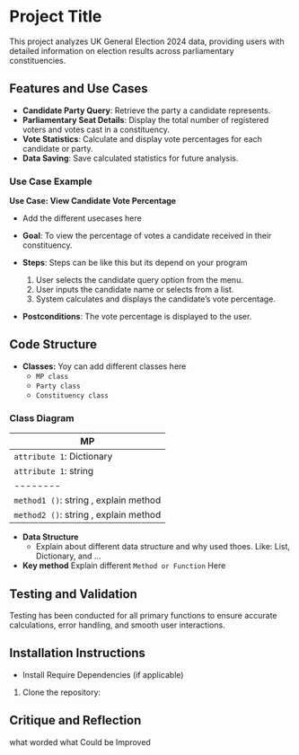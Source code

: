 # Project Title

This project analyzes UK General Election 2024 data, providing users with detailed information on election results across parliamentary constituencies.

## Features and Use Cases

- **Candidate Party Query**: Retrieve the party a candidate represents.
- **Parliamentary Seat Details**: Display the total number of registered voters and votes cast in a constituency.
- **Vote Statistics**: Calculate and display vote percentages for each candidate or party.
- **Data Saving**: Save calculated statistics for future analysis.

### Use Case Example
**Use Case: View Candidate Vote Percentage**
- Add the different usecases here

- **Goal**: To view the percentage of votes a candidate received in their constituency.

- **Steps**:
  Steps can be like this  but its depend on your program
   1. User selects the candidate query option from the menu.
   2. User inputs the candidate name or selects from a list.
   3. System calculates and displays the candidate’s vote percentage.
- **Postconditions**: The vote percentage is displayed to the user.
## Code Structure
- **Classes:**
   Yoy can add different classes here
  - `MP class`
  - `Party class`
  - `Constituency class`

  
### Class Diagram

| MP                 | 
| --------                  |
| `attribute 1`: Dictionary |
| `attribute 1`: string     |
| --------   |
| `method1 ()`: string , explain method  |
| `method2 ()`: string , explain method  |




- **Data Structure**
     - Explain about different data structure and why used thoes. Like: List, Dictionary, and ...
- **Key method**
   Explain different `Method or Function` Here
## Testing and Validation
Testing has been conducted for all primary functions to ensure accurate calculations, error handling, and smooth user interactions.
## Installation Instructions
- Install Require Dependencies (if applicable)
1. Clone the repository:
## Critique and Reflection ##
what worded
what Could be Improved

